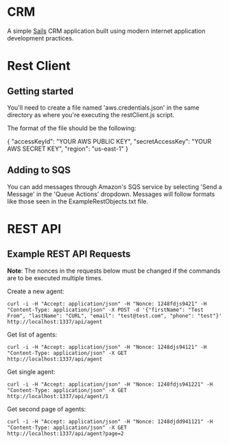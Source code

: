 # CRM

A simple [Sails](http://sailsjs.org) CRM application built using modern internet application development practices.

# Rest Client
## Getting started

You'll need to create a file named 'aws.credentials.json' in the same directory as where you're executing the restClient.js script.

The format of the file should be the following:

{
 "accessKeyId": "YOUR AWS PUBLIC KEY",
 "secretAccessKey": "YOUR AWS SECRET KEY",
 "region": "us-east-1"
}

## Adding to SQS

You can add messages through Amazon's SQS service by selecting 'Send a Message' in the 'Queue Actions' dropdown.  Messages will follow formats like those seen in the ExampleRestObjects.txt file.


# REST API
## Example REST API Requests

**Note**: The nonces in the requests below must be changed if the commands are to be executed multiple times.

Create a new agent:

	curl -i -H "Accept: application/json" -H "Nonce: 1248fdjs9421" -H "Content-Type: application/json" -X POST -d '{"firstName": "Test From", "lastName": "CURL", "email": "test@test.com", "phone": "test"}' http://localhost:1337/api/agent

Get list of agents:
	
	curl -i -H "Accept: application/json" -H "Nonce: 1248djs94121" -H "Content-Type: application/json" -X GET http://localhost:1337/api/agent

Get single agent:

	curl -i -H "Accept: application/json" -H "Nonce: 1248fdjs941221" -H "Content-Type: application/json" -X GET http://localhost:1337/api/agent/1

Get second page of agents:

	curl -i -H "Accept: application/json" -H "Nonce: 1248djdd941121" -H "Content-Type: application/json" -X GET http://localhost:1337/api/agent?page=2